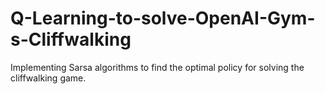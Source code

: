 # Q-Learning-to-solve-OpenAI-Gym-s-Cliffwalking
Implementing Sarsa algorithms to find the optimal policy for solving the cliffwalking game.
